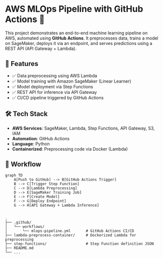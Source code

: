 # AWS MLOps Pipeline with GitHub Actions 🚀

This project demonstrates an end-to-end machine learning pipeline on AWS, automated using **GitHub Actions**. It preprocesses data, trains a model on SageMaker, deploys it via an endpoint, and serves predictions using a REST API (API Gateway + Lambda).

## 📌 Features

- ✅ Data preprocessing using AWS Lambda
- ✅ Model training with Amazon SageMaker (Linear Learner)
- ✅ Model deployment via Step Functions
- ✅ REST API for inference via API Gateway
- ✅ CI/CD pipeline triggered by GitHub Actions

## 🛠️ Tech Stack

- **AWS Services**: SageMaker, Lambda, Step Functions, API Gateway, S3, IAM
- **Automation**: GitHub Actions
- **Language**: Python
- **Containerized**: Preprocessing code via Docker (Lambda)

## 🔁 Workflow

```mermaid
graph TD
    A[Push to GitHub] --> B[GitHub Actions Trigger]
    B --> C[Trigger Step Function]
    C --> D[Lambda Preprocessing]
    D --> E[SageMaker Training Job]
    E --> F[Create Model]
    F --> G[Deploy Endpoint]
    G --> H[API Gateway + Lambda Inference]


.
├── .github/
│   └── workflows/
│       └── mlops-pipeline.yml       # GitHub Actions CI/CD
├── lambda-preprocess-container/     # Dockerized Lambda for preprocessing
├── step-functions/                  # Step Function definition JSON
├── README.md
└── ...

